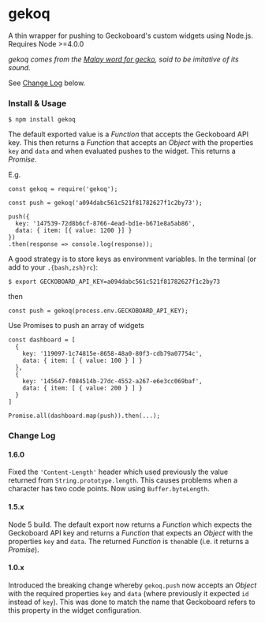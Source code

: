 # gekoq
A thin wrapper for pushing to Geckoboard's custom widgets using Node.js. Requires Node >=4.0.0

*gekoq comes from the [Malay word for gecko](http://etymonline.com/index.php?term=gecko), said to be imitative of its sound.*

See [Change Log](#change-log) below.

### Install & Usage

```
$ npm install gekoq
```

The default exported value is a *Function* that accepts the Geckoboard API key. This then returns a *Function* that accepts an *Object* with the properties `key` and `data` and when evaluated pushes to the widget. This returns a *Promise*.

E.g.

```
const gekoq = require('gekoq');

const push = gekoq('a094dabc561c521f81782627f1c2by73');

push({
  key: '147539-72d8b6cf-8766-4ead-bd1e-b671e8a5ab86',
  data: { item: [{ value: 1200 }] }
})
.then(response => console.log(response));
```

A good strategy is to store keys as environment variables. In the terminal (or add to your `.{bash,zsh}rc`): 

```
$ export GECKOBOARD_API_KEY=a094dabc561c521f81782627f1c2by73
```

then

```
const push = gekoq(process.env.GECKOBOARD_API_KEY);
```

Use Promises to push an array of widgets

```
const dashboard = [
  {
    key: '119097-1c74815e-8658-48a0-80f3-cdb79a07754c',
    data: { item: [ { value: 100 } ] }
  },
  {
    key: '145647-f084514b-27dc-4552-a267-e6e3cc069baf',
    data: { item: [ { value: 200 } ] }
  }
]

Promise.all(dashboard.map(push)).then(...);
```

### Change Log

#### 1.6.0
Fixed the `'Content-Length'` header which used previously the value returned from `String.prototype.length`. This causes problems when a character has two code points. Now using `Buffer.byteLength`.

#### 1.5.x
Node 5 build. The default export now returns a *Function* which expects the Geckoboard API key and returns a *Function* that expects an *Object* with the properties `key` and `data`. The returned *Function* is `then`able (i.e. it returns a *Promise*).

#### 1.0.x
Introduced the breaking change whereby `gekoq.push` now accepts an *Object* with the required properties `key` and `data` (where previously it expected `id` instead of `key`). This was done to match the name that Geckoboard refers to this property in the widget configuration. 
